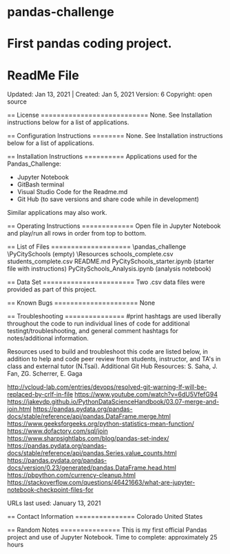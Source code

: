 # pandas-challenge
First pandas coding project.
================
ReadMe File
================

Updated: Jan 13, 2021 | Created: Jan 5, 2021
Version: 6
Copyright: open source

== License ===========================
None. See Installation instructions below for a list of applications.


== Configuration Instructions ========
None. See Installation instructions below for a list of applications.


== Installation Instructions ==========
Applications used for the Pandas_Challenge:
- Jupyter Notebook
- GitBash terminal
- Visual Studio Code for the Readme.md
- Git Hub (to save versions and share code while in development)

Similar applications may also work.


== Operating Instructions =============
Open file in Jupyter Notebook and play/run all rows in order from top to bottom.


== List of Files ====================
\pandas_challenge
    \PyCitySchools
        (empty)
    \Resources
        schools_complete.csv
        students_complete.csv
    README.md
    PyCitySchools_starter.ipynb (starter file with instructions)
    PyCitySchools_Analysis.ipynb (analysis notebook)

== Data Set =======================
Two .csv data files were provided as part of this project.


== Known Bugs =====================
None


== Troubleshooting ===============
#print hashtags are used liberally throughout the code to run individual lines of code for additional testingt/troubleshooting, and general comment hashtags for notes/additional information.

Resources used to build and troubleshoot this code are listed below, in addition to help and code peer review from students, instructor, and TA's in class and external tutor (N.Tsai). Additional Git Hub Resources: S. Saha, J. Fan, ZG. Scherrer, E. Gaga

http://vcloud-lab.com/entries/devops/resolved-git-warning-lf-will-be-replaced-by-crlf-in-file
https://www.youtube.com/watch?v=6dU5VfefG94
https://jakevdp.github.io/PythonDataScienceHandbook/03.07-merge-and-join.html
https://pandas.pydata.org/pandas-docs/stable/reference/api/pandas.DataFrame.merge.html
https://www.geeksforgeeks.org/python-statistics-mean-function/
https://www.dofactory.com/sql/join
https://www.sharpsightlabs.com/blog/pandas-set-index/
https://pandas.pydata.org/pandas-docs/stable/reference/api/pandas.Series.value_counts.html
https://pandas.pydata.org/pandas-docs/version/0.23/generated/pandas.DataFrame.head.html
https://pbpython.com/currency-cleanup.html
https://stackoverflow.com/questions/46421663/what-are-jupyter-notebook-checkpoint-files-for

URLs last used: January 13, 2021



== Contact Information ===============
Colorado   United States


== Random Notes ===============
This is my first official Pandas project and use of Jupyter Notebook.
Time to complete: approximately 25 hours

